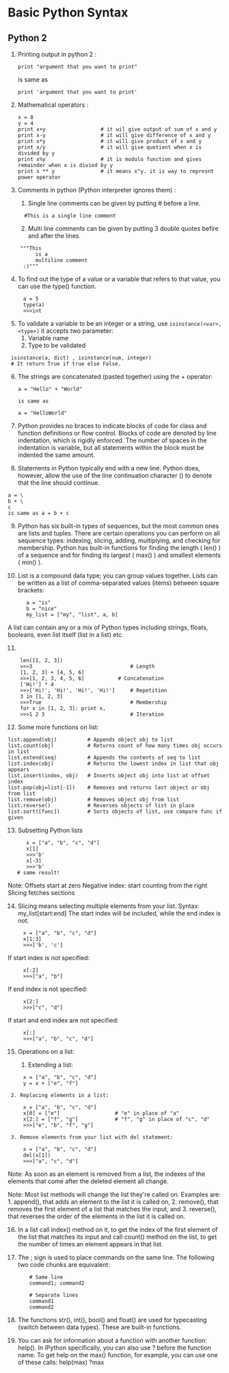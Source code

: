 # Basic Python Syntax
## Python 2

1. Printing output in python 2 :
     ```
     print "argument that you want to print"
     ```
      is same as
     ```
     print 'argument that you want to print'
     ```
2. Mathematical operators :
   ```
   x = 8
   y = 4
   print x+y                  # it wil give output of sum of x and y
   print x-y                  # it will give difference of x and y
   print x*y                  # it will give product of x and y
   print x/y                  # it will give quotient when x is divided by y
   print x%y                  # it is modulo function and gives remainder when x is divied by y
   print x ** y               # it means x^y. it is way to represnt power operator
   ```
   
 3. Comments in python (Python interpreter ignores them) :
     1) Single line comments can be given by putting # before a line.
     ```
       #This is a single line comment
     ```
     		
     2) Multi line comments can be given by putting 3 double quotes befire and after the lines.
   ```
       """This
     	    is a
     	    multiline comment
	    :)"""
   ```
 
 4. To find out the type of a value or a variable that refers to that value, you can use the type() function. 
  ```  
       a = 5
       type(a)
       >>>int
  ```
 5. To validate a variable to be an integer or a string, use ```isinstance(<var>, <type>)```
 it accepts two parameter:
    1) Variable name
    2) Type to be validated
  
 ```
  isinstance(a, dict) , isinstance(num, integer)
  # It return True if true else False.
 ```

 6. The strings are concatenated (pasted together) using the + operator:
       ```
       a = "Hello" + "World"
       ```
        is same as
       ```
       a = "HelloWorld"
       ```
 
 7. Python provides no braces to indicate blocks of code for class and function definitions or flow control. Blocks of code are denoted by line indentation, which is rigidly enforced.
 The number of spaces in the indentation is variable, but all statements within the block must be indented the same amount.
 
 8. Statements in Python typically end with a new line. Python does, however, allow the use of the line continuation character (\) to denote that the line should continue.
 ```
 a = \
 b + \
 c
 is same as a = b + c
 ```
 
 9. Python has six built-in types of sequences, but the most common ones are lists and tuples. There are certain operations you can perform on all sequence types: indexing, slicing, adding, multiplying, and checking for membership. Python has built-in functions for finding the length ( len() ) of a sequence and for finding its largest ( max() ) and smallest elements ( min() ).
 
 10. List is a compound data type; you can group values together. Lists can be written as a list of comma-separated values (items) between square brackets:
 ```
       a = "is"
       b = "nice"
       my_list = ["my", "list", a, b]
 ```
 A list can contain any or a mix of Python types including strings, floats, booleans, even list itself (list in a list) etc.

 11. 
 ```
     len([1, 2, 3])
     >>>3   	                         # Length
     [1, 2, 3] + [4, 5, 6]
     >>>[1, 2, 3, 4, 5, 6]	         # Concatenation
     ['Hi!'] * 4
     >>>['Hi!', 'Hi!', 'Hi!', 'Hi!']	 # Repetition
     3 in [1, 2, 3]
     >>>True	                         # Membership
     for x in [1, 2, 3]: print x,
     >>>1 2 3	                         # Iteration 
 ```
    
 12. Some more functions on list:
 ```
 list.append(obj)          # Appends object obj to list
 list.count(obj)           # Returns count of how many times obj occurs in list	
 list.extend(seq)          # Appends the contents of seq to list
 list.index(obj)           # Returns the lowest index in list that obj appears	
 list.insert(index, obj)   # Inserts object obj into list at offset index
 list.pop(obj=list[-1])    # Removes and returns last object or obj from list
 list.remove(obj)          # Removes object obj from list
 list.reverse()            # Reverses objects of list in place
 list.sort([func])         # Sorts objects of list, use compare func if given
 ```
 
 13. Subsetting Python lists
 ```
       x = ["a", "b", "c", "d"]
       x[1]
       >>>'b'
       x[-3]
       >>>'b'
    # same result!
 ```
 Note: Offsets start at zero
       Negative index: start counting from the right
       Slicing fetches sections
          
 14. Slicing means selecting multiple elements from your list.
 Syntax: my_list[start:end]
 The start index will be included, while the end index is not.
  ```
       x = ["a", "b", "c", "d"]
       x[1:3]
       >>>['b', 'c']
  ``` 
  If start index is not specified:
  ```
       x[:2]
       >>>["a", "b"]
  ``` 
  If end index is not specified:
  ```
       x[2:]
       >>>["c", "d"]
  ```
  If start and end index are not specified:
  ```
       x[:]
       >>>["a", "b", "c", "d"]
  ```
   
 15. Operations on a list:
     
     1. Extending a list:
  ```
       x = ["a", "b", "c", "d"]
       y = x + ["e", "f"]
  ```
  
     2. Replacing elements in a list:
  ```
       x = ["a", "b", "c", "d"]
       x[0] = ["e"]                  # "e" in place of "a"
       x[2:] = ["f", "g"]            # "f", "g" in place of "c", "d"
       >>>["e", "b", "f", "g"]
  ```

     3. Remove elements from your list with del statement:
  ```
       x = ["a", "b", "c", "d"]
       del(x[1])
       >>>["a", "c", "d"]
  ```
  
  Note: As soon as an element is removed from a list, the indexes of the elements that come after the deleted element all change.
  
  Note: Most list methods will change the list they're called on. Examples are:
       1. append(), that adds an element to the list it is called on,
       2. remove(), that removes the first element of a list that matches the input, and
       3. reverse(), that reverses the order of the elements in the list it is called on.
     
 16. In a list call index() method on it, to get the index of the first element of the list that matches its input and call count() method on the list, to get the number of times an element appears in that list.
 
 17. The ; sign is used to place commands on the same line. The following two code chunks are equivalent:
``` 
       # Same line
       command1; command2

       # Separate lines
       command1
       command2
```
 
 18. The functions str(), int(), bool() and float() are used for typecasting (switch between data types). These are built-in functions.
 
 19. You can ask for information about a function with another function: help(). In IPython specifically, you can also use ? before the function name.
    To get help on the max() function, for example, you can use one of these calls:
       help(max)
       ?max
 
